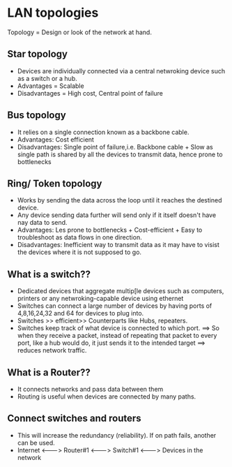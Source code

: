 # LAN topologies

Topology = Design or look of the network at hand.

## Star topology

* Devices are individually connected via a central netwroking device such as a switch or a hub.
* Advantages = Scalable
* Disadvantages = High cost, Central point of failure

## Bus topology

* It relies on a single connection known as a backbone cable.
* Advantages: Cost efficient
* Disadvantages: Single point of failure,i.e. Backbone cable + Slow as single path is shared by all the devices to transmit data, hence prone to bottlenecks

## Ring/ Token topology
* Works by sending the data across the loop until it reaches the destined device.
* Any device sending data further will send only if it itself doesn't have nay data to send.
* Advantages: Les prone to bottlenecks + Cost-efficient + Easy to troubleshoot as data flows in one direction.
* Disadvantages: Inefficient way to transmit data as it may have to visist the devices where it is not supposed to go.

## What is a switch??
* Dedicated devices that aggregate multip[le devices such as computers, printers or any netwroking-capable device using ethernet
* Switches can connect a large number of devices by having ports of 4,8,16,24,32 and 64 for devices to plug into.
* Switches >> efficient>> Counterparts like Hubs, repeaters.
* Switches keep track of what device is connected to which port. ==> So when they receive a packet, instead of repeating that packet to every port,
  like  a hub would do, it just sends it to the intended target ==> reduces network traffic.

## What is a Router??
* It connects networks and pass data between them
* Routing is useful when devices are connected by many paths.
  
## Connect switches and routers
* This will increase the redundancy (reliability). If on path fails, another can be used.
* Internet <---> Router#1 <---> Switch#1 <---> Devices in the network
